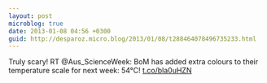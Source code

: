 ```yaml
---
layout: post
microblog: true
date: 2013-01-08 04:56 +0300
guid: http://desparoz.micro.blog/2013/01/08/t288464078496735233.html
---
```

Truly scary! RT @Aus_ScienceWeek: BoM has added extra colours to their temperature scale for next week: 54°C! [t.co/bla0uHZN](http://t.co/bla0uHZN)

